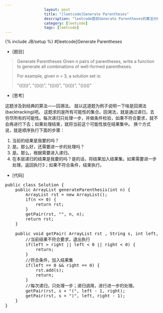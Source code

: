 ```yaml
---
                  layout: post
                  title: "[leetcode]Generate Parentheses"
                  description: "leetcode题目Generate Parentheses的算法分析"
                  category: [leetcode]
                  tags: [leetcode]
---
```

{% include JB/setup %}
#[leetcode]Generate Parentheses
- [题目]

> Generate Parentheses 
> Given n pairs of parentheses, write a function to generate all combinations of well-formed parentheses.
> 
> For example, given n = 3, a solution set is:
> 
> "((()))", "(()())", "(())()", "()(())", "()()()"

- [思考]

这题涉及到经典的算法——回溯法。
就以这道题为例子说明一下啥是回溯法(backtracking)吧。
这题求的是所有可能性的集合。回溯法，就是通过递归，去穷尽所有的可能性。每次递归只处理一步，并做条件检验，如果不符合要求，就不会再进行下去；如果处理结束，就将当前这个可能性放在结果集中。
换个方式说，就是顺序执行下面的步骤：


1. 当前的结果是我要的吗？
2. 是。那么好，还需要进一步的处理吗？
3. 是。那么，根据需要进入递归。
4. 在本层递归的结果是我要的吗？是的话，将结果加入结果集。如果需要进一步处理，返回执行3；如果不符合条件，结束执行。

- [代码]
<pre class="prettyprint">
public class Solution {
    public ArrayList<String> generateParenthesis(int n) {
        ArrayList<String> rst = new ArrayList<String>();
        if(n <= 0) {
            return rst;
        }
        getPair(rst, "", n, n);
        return rst;
    }
    
	public void getPair( ArrayList<String> rst , String s, int left, int right) {
		//当前结果不符合要求，退出执行
		if(left > right || left < 0 || right < 0) {
			return; 	
		}
		//符合条件，加入结果集
		if(left == 0 && right == 0) {
			rst.add(s);
			return;
		}
		//每次递归，只处理一步；递归调用，进行进一步的处理。
		getPair(rst, s + "(", left - 1, right);
		getPair(rst, s + ")", left, right - 1);
	}
}
</pre>


